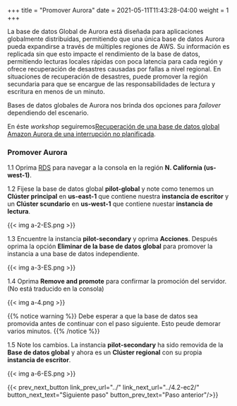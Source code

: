 +++
title = "Promover Aurora"
date =  2021-05-11T11:43:28-04:00
weight = 1
+++

La base de datos Global de Aurora está diseñada para aplicaciones globalmente distribuidas, permitiendo que una única base de datos Aurora pueda expandirse a través de múltiples regiones de AWS. Su información es replicada sin que esto impacte el rendimiento de la base de datos, permitiendo lecturas locales rápidas con poca latencia para cada región y ofrece recuperación de desastres causadas por fallas a nivel regional. En situaciones de recuperación de desastres, puede promover la región secundaria para que se encargue de las responsabilidades de lectura y escritura en menos de un minuto.

Bases de datos globales de Aurora nos brinda dos opciones para _failover_ dependiendo del escenario.

En éste _workshop_ seguiremos[Recuperación de una base de datos global Amazon Aurora de una interrupción no planificada](https://docs.aws.amazon.com/es_es/AmazonRDS/latest/AuroraUserGuide/aurora-global-database-disaster-recovery.html).

### Promover Aurora

1.1 Oprima [RDS](https://us-west-1.console.aws.amazon.com/rds/home?region=us-west-1#databases:) para navegar a la consola en la región **N. California (us-west-1)**.

1.2 Fijese la base de datos global **pilot-global** y note como tenemos un **Clúster principal** en **us-east-1** que contiene nuestra **instancia de escritor** y un **Clúster scundario** en **us-west-1** que contiene nuestar **instancia de lectura**.

{{< img a-2-ES.png >}}

1.3 Encuentre la instancia **pilot-secondary** y oprima **Acciones**. Después oprima la opción **Eliminar de la base de datos global** para promover la instancia a una base de datos independiente.

{{< img a-3-ES.png >}}

1.4 Oprima **Remove and promote** para confirmar la promoción del servidor. (No está traducido en la consola)

{{< img a-4.png >}}

{{% notice warning %}}
Debe esperar a que la base de datos sea promovida antes de continuar con el paso siguiente. Esto peude demorar varios minutos.
{{% /notice %}}

1.5 Note los cambios. La instancia **pilot-secondary** ha sido removida de la  **Base de datos global** y ahora es un **Clúster regional** con su propia **instancia de escritor**.

{{< img a-6-ES.png >}}


{{< prev_next_button link_prev_url="../" link_next_url="../4.2-ec2/" button_next_text="Siguiente paso" button_prev_text="Paso anterior"/>}}
